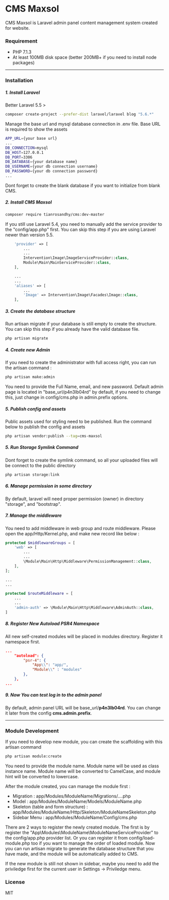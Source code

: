 # CMS Maxsol

CMS Maxsol is Laravel admin panel content management system created for website.

### Requirement
- PHP 7.1.3
- At least 100MB disk space (better 200MB+ if you need to install node packages)

----

### Installation
##### 1. Install Laravel
Better Laravel 5.5 > 
```sh
composer create-project --prefer-dist laravel/laravel blog "5.6.*"
```
Manage the base url and mysql database connection in .env file. Base URL is required to show the assets
```sh
APP_URL={your base url}
...
DB_CONNECTION=mysql
DB_HOST=127.0.0.1
DB_PORT=3306
DB_DATABASE={your database name}
DB_USERNAME={your db connection username}
DB_PASSWORD={your db connection password}
...
```
Dont forget to create the blank database if you want to initialize from blank CMS. 


##### 2. Install CMS Maxsol
```sh
composer require tianrosandhy/cms:dev-master
```

If you still use Laravel 5.4, you need to manually add the service provider to the "config/app.php" first. You can skip this step if you are using Laravel newer than version 5.5.
```php
	'provider' => [
		...
		...
		Intervention\Image\ImageServiceProvider::class,
		Module\Main\MainServiceProvider::class,
	],

	...
	...
	'aliases' => [
		...
		'Image' => Intervention\Image\Facades\Image::class,
	],
```


##### 3. Create the database structure
Run artisan migrate if your database is still empty to create the structure. You can skip this step if you already have the valid database file.
```sh
php artisan migrate
```

##### 4. Create new Admin
If you need to create the administrator with full access right, you can run the artisan command :
```sh
php artisan make:admin
```
You need to provide the Full Name, email, and new password. Default admin page is located in "base_url/p4n3lb04rd" by default, if you need to change this, just change in config/cms.php in admin.prefix options.


##### 5. Publish config and assets
Public assets used for styling need to be published. Run the command below to publish the config and assets
```sh
php artisan vendor:publish --tag=cms-maxsol
```

##### 5. Run Storage Symlink Command
Dont forget to create the symlink command, so all your uploaded files will be connect to the public directory
```sh
php artisan storage:link
```

##### 6. Manage permission in some directory
By default, laravel will need proper permission (owner) in directory "storage", and "bootstrap".


##### 7. Manage the middleware
You need to add middleware in web group and route middleware. Please open the app/Http/Kernel.php, and make new record like below : 

```php
protected $middlewareGroups = [
	'web' => [
		...
		...
		\Module\Main\Http\Middleware\PermissionManagement::class,
	],
];

...
...

protected $routeMiddleware = [
	...
	...
	'admin-auth' => \Module\Main\Http\Middleware\AdminAuth::class,
]
```

##### 8. Register New Autoload PSR4 Namespace
All new self-created modules will be placed in modules directory. Register it namespace first.
```json
...
    "autoload": {
        "psr-4": {
            "App\\": "app/",
            "Module\\" : "modules"
        },
    },
...

```

##### 9. Now You can test log in to the admin panel
By default, admin panel URL will be base_url/__p4n3lb04rd__. You can change it later from the config __cms.admin.prefix__.



---
### Module Development
If you need to develop new module, you can create the scaffolding with this artisan command 
```sh
php artisan module:create
```
You need to provide the module name. Module name will be used as class instance name. Module name will be converted to CamelCase, and module hint will be converted to lowercase. 

After the module created, you can manage the module first : 
- Migration : app/Modules/ModuleName/Migrations/....php
- Model : app/Modules/ModuleName/Models/ModuleName.php
- Skeleton (table and form structure) : app/Modules/ModuleName/Http/Skeleton/ModuleNameSkeleton.php
- Sidebar Menu : app/Modules/ModuleName/Config/cms.php

There are 2 ways to register the newly created module. The first is by register the "App\\Modules\\ModuleName\\ModuleNameServiceProvider" to the config/app.php provider list. Or you can register it from config/load-module.php too if you want to manage the order of loaded module.
Now you can run artisan migrate to generate the database structure that you have made, and the module will be automatically added to CMS.

If the new module is still not shown in sidebar, maybe you need to add the priviledge first for the current user in Settings -> Priviledge menu.


### License
MIT